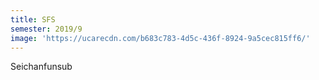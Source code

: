 ```yaml
---
title: SFS
semester: 2019/9
image: 'https://ucarecdn.com/b683c783-4d5c-436f-8924-9a5cec815ff6/'
---
```

Seichanfunsub
